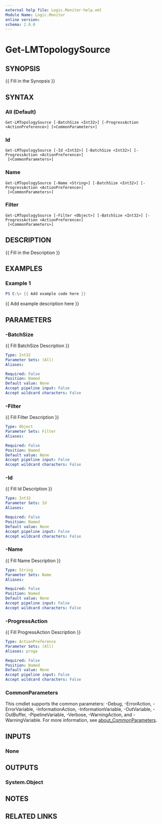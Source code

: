 ```yaml
---
external help file: Logic.Monitor-help.xml
Module Name: Logic.Monitor
online version:
schema: 2.0.0
---
```


# Get-LMTopologySource

## SYNOPSIS
{{ Fill in the Synopsis }}

## SYNTAX

### All (Default)
```
Get-LMTopologySource [-BatchSize <Int32>] [-ProgressAction <ActionPreference>] [<CommonParameters>]
```

### Id
```
Get-LMTopologySource [-Id <Int32>] [-BatchSize <Int32>] [-ProgressAction <ActionPreference>]
 [<CommonParameters>]
```

### Name
```
Get-LMTopologySource [-Name <String>] [-BatchSize <Int32>] [-ProgressAction <ActionPreference>]
 [<CommonParameters>]
```

### Filter
```
Get-LMTopologySource [-Filter <Object>] [-BatchSize <Int32>] [-ProgressAction <ActionPreference>]
 [<CommonParameters>]
```

## DESCRIPTION
{{ Fill in the Description }}

## EXAMPLES

### Example 1
```powershell
PS C:\> {{ Add example code here }}
```

{{ Add example description here }}

## PARAMETERS

### -BatchSize
{{ Fill BatchSize Description }}

```yaml
Type: Int32
Parameter Sets: (All)
Aliases:

Required: False
Position: Named
Default value: None
Accept pipeline input: False
Accept wildcard characters: False
```

### -Filter
{{ Fill Filter Description }}

```yaml
Type: Object
Parameter Sets: Filter
Aliases:

Required: False
Position: Named
Default value: None
Accept pipeline input: False
Accept wildcard characters: False
```

### -Id
{{ Fill Id Description }}

```yaml
Type: Int32
Parameter Sets: Id
Aliases:

Required: False
Position: Named
Default value: None
Accept pipeline input: False
Accept wildcard characters: False
```

### -Name
{{ Fill Name Description }}

```yaml
Type: String
Parameter Sets: Name
Aliases:

Required: False
Position: Named
Default value: None
Accept pipeline input: False
Accept wildcard characters: False
```

### -ProgressAction
{{ Fill ProgressAction Description }}

```yaml
Type: ActionPreference
Parameter Sets: (All)
Aliases: proga

Required: False
Position: Named
Default value: None
Accept pipeline input: False
Accept wildcard characters: False
```

### CommonParameters
This cmdlet supports the common parameters: -Debug, -ErrorAction, -ErrorVariable, -InformationAction, -InformationVariable, -OutVariable, -OutBuffer, -PipelineVariable, -Verbose, -WarningAction, and -WarningVariable. For more information, see [about_CommonParameters](http://go.microsoft.com/fwlink/?LinkID=113216).

## INPUTS

### None
## OUTPUTS

### System.Object
## NOTES

## RELATED LINKS
